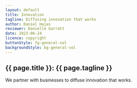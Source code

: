 ```yaml
---
layout: default
title: Innovation
tagline: Diffusing innovation that works
author: Daniel Hajas
reviewer: Danielle Garratt
date: 2023-06-24
licence: copyright
buttonStyle: fg-general-vol
backgroundStyle: bg-general-vol
---
```


## {{ page.title }}: {{ page.tagline }}

We partner with businesses to diffuse innovation that works.